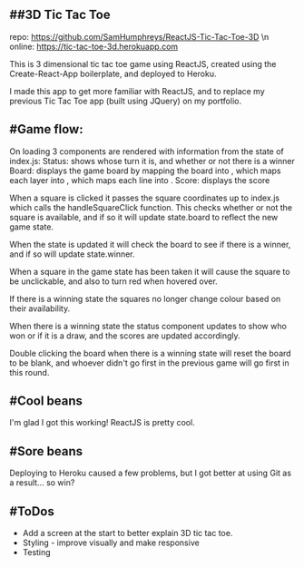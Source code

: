 ##3D Tic Tac Toe
----------------

repo: https://github.com/SamHumphreys/ReactJS-Tic-Tac-Toe-3D \n
online: https://tic-tac-toe-3d.herokuapp.com

This is 3 dimensional tic tac toe game using ReactJS, created using the Create-React-App boilerplate, and deployed to Heroku.

I made this app to get more familiar with ReactJS, and to replace my previous Tic Tac Toe app (built using JQuery) on my portfolio.

#Game flow:
----------
On loading 3 components are rendered with information from the state of index.js:
  Status: shows whose turn it is, and whether or not there is a winner
  Board: displays the game board by mapping the board into <Layer />, which maps each layer into <Line />, which maps each line into <Square />.
  Score: displays the score

When a square is clicked it passes the square coordinates up to index.js which
calls the handleSquareClick function. This checks whether or not the square is
available, and if so it will update state.board to reflect the new game state.

When the state is updated it will check the board to see if there is a winner, and if so will update state.winner.

When a square in the game state has been taken it will cause the square to be unclickable, and also to turn red when hovered over.

If there is a winning state the squares no longer change colour based on their availability.

When there is a winning state the status component updates to show who won or if it is a draw, and the scores are updated accordingly.

Double clicking the board when there is a winning state will reset the board to be blank, and whoever didn't go first in the previous game will go first in this round.

#Cool beans
-----------
I'm glad I got this working! ReactJS is pretty cool.

#Sore beans
-----------
Deploying to Heroku caused a few problems, but I got better at using Git as a result... so win?

#ToDos
------
* Add a screen at the start to better explain 3D tic tac toe.
* Styling - improve visually and make responsive
* Testing
